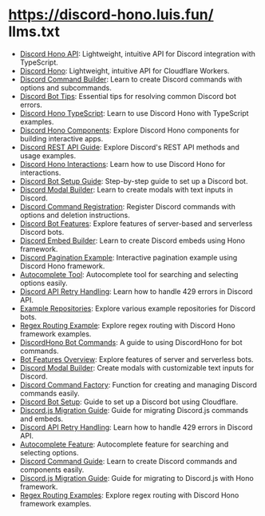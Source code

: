 # https://discord-hono.luis.fun/ llms.txt

- [Discord Hono API](https://discord-hono.luis.fun/): Lightweight, intuitive API for Discord integration with TypeScript.
- [Discord Hono](https://discord-hono.luis.fun/ja/): Lightweight, intuitive API for Cloudflare Workers.
- [Discord Command Builder](https://discord-hono.luis.fun/builders/command/): Learn to create Discord commands with options and subcommands.
- [Discord Bot Tips](https://discord-hono.luis.fun/guides/tips/): Essential tips for resolving common Discord bot errors.
- [Discord Hono TypeScript](https://discord-hono.luis.fun/interactions/typescript/): Learn to use Discord Hono with TypeScript examples.
- [Discord Hono Components](https://discord-hono.luis.fun/builders/components/): Explore Discord Hono components for building interactive apps.
- [Discord REST API Guide](https://discord-hono.luis.fun/interactions/rest/): Explore Discord's REST API methods and usage examples.
- [Discord Hono Interactions](https://discord-hono.luis.fun/interactions/context/): Learn how to use Discord Hono for interactions.
- [Discord Bot Setup Guide](https://discord-hono.luis.fun/guides/start/): Step-by-step guide to set up a Discord bot.
- [Discord Modal Builder](https://discord-hono.luis.fun/builders/modal/): Learn to create modals with text inputs in Discord.
- [Discord Command Registration](https://discord-hono.luis.fun/helpers/register/): Register Discord commands with options and deletion instructions.
- [Discord Bot Features](https://discord-hono.luis.fun/guides/features/): Explore features of server-based and serverless Discord bots.
- [Discord Embed Builder](https://discord-hono.luis.fun/builders/embed/): Learn to create Discord embeds using Hono framework.
- [Discord Pagination Example](https://discord-hono.luis.fun/examples/pagination/): Interactive pagination example using Discord Hono framework.
- [Autocomplete Tool](https://discord-hono.luis.fun/builders/autocomplete/): Autocomplete tool for searching and selecting options easily.
- [Discord API Retry Handling](https://discord-hono.luis.fun/helpers/retry429/): Learn how to handle 429 errors in Discord API.
- [Example Repositories](https://discord-hono.luis.fun/examples/repositories/): Explore various example repositories for Discord bots.
- [Regex Routing Example](https://discord-hono.luis.fun/examples/regex-routing/): Explore regex routing with Discord Hono framework examples.
- [DiscordHono Bot Commands](https://discord-hono.luis.fun/interactions/discord-hono/): A guide to using DiscordHono for bot commands.
- [Bot Features Overview](https://discord-hono.luis.fun/ja/guides/features/): Explore features of server and serverless bots.
- [Discord Modal Builder](https://discord-hono.luis.fun/ja/builders/modal/): Create modals with customizable text inputs for Discord.
- [Discord Command Factory](https://discord-hono.luis.fun/helpers/create-factory/): Function for creating and managing Discord commands easily.
- [Discord Bot Setup](https://discord-hono.luis.fun/ja/guides/start/): Guide to set up a Discord bot using Cloudflare.
- [Discord.js Migration Guide](https://discord-hono.luis.fun/migration-guides/discordjs/): Guide for migrating Discord.js commands and embeds.
- [Discord API Retry Handling](https://discord-hono.luis.fun/ja/helpers/retry429/): Learn how to handle 429 errors in Discord API.
- [Autocomplete Feature](https://discord-hono.luis.fun/ja/builders/autocomplete/): Autocomplete feature for searching and selecting options.
- [Discord Command Guide](https://discord-hono.luis.fun/ja/interactions/discord-hono/): Learn to create Discord commands and components easily.
- [Discord.js Migration Guide](https://discord-hono.luis.fun/ja/migration-guides/discordjs/): Guide for migrating to Discord.js with Hono framework.
- [Regex Routing Examples](https://discord-hono.luis.fun/ja/examples/regex-routing/): Explore regex routing with Discord Hono framework examples.